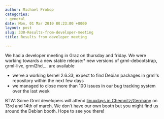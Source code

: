 ```yaml
---
author: Michael Prokop
categories:
- general
date: Mon, 01 Mar 2010 00:23:00 +0000
layout: post
slug: 330-Results-from-developer-meeting
title: Results from developer meeting

---
```

We had a developer meeting in Graz on thursday and friday. We were working towards a new stable release:* new versions of grml\-debootstrap, grml\-live, grml2hd,... are available
* we've a working kernel 2\.6\.33, expect to find Debian packages in grml's repository within the next few days
* we managed to close more than 100 issues in our bug tracking system over the last week

BTW: Some Grml developers will attend [linuxdays in Chemnitz/Germany](http://chemnitzer.linux-tage.de/2010/) on 13rd and 14th of march. We don't have our own booth but you might find us around the Debian booth. Hope to see you there!